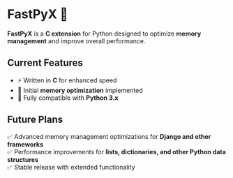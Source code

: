 # **FastPyX** 🚀  

**FastPyX** is a **C extension** for Python designed to optimize **memory management** and improve overall performance.  

## **Current Features**  
- ⚡ Written in **C** for enhanced speed  
- 🔹 Initial **memory optimization** implemented  
- 🐍 Fully compatible with **Python 3.x**  

## **Future Plans**  
✅ Advanced memory management optimizations for **Django and other frameworks**  
✅ Performance improvements for **lists, dictionaries, and other Python data structures**  
✅ Stable release with extended functionality  
